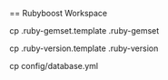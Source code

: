 == Rubyboost Workspace

cp .ruby-gemset.template .ruby-gemset

cp .ruby-version.template .ruby-version

cp config/database.yml


